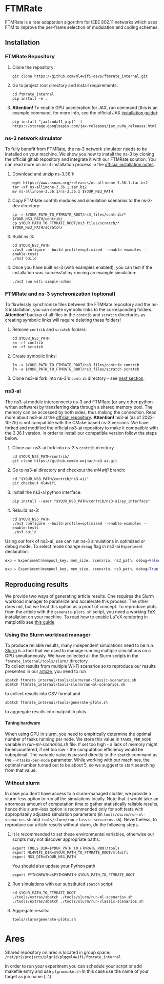 # FTMRate

FTMRate is a rate adaptation algorithm for IEEE 802.11 networks which uses FTM to improve the per-frame selection of modulation and coding schemes.

## Installation

### FTMRate Repository

1. Clone the repository:
	```
	git clone https://github.com/ml4wifi-devs/ftmrate_internal.git
	```

2. Go to project root directory and install requirements:
	```
	cd ftmrate_internal
	pip install -e .
	```

3.  **Attention!** To enable GPU acceleration for JAX, run command (this is an example command, for more info, see the official JAX [installation guide](https://github.com/google/jax#pip-installation-gpu-cuda)):
	```
	pip install "jax[cuda11_pip]" -f https://storage.googleapis.com/jax-releases/jax_cuda_releases.html
	```

### ns-3 network simulator

To fully benefit from FTMRate, the ns-3 network simulator needs to be installed on your machine. We show you how to install the ns-3 by cloning the official gitlab repository and integrate it with our FTMRate solution. You can read more on ns-3 installation process in the
[official installation notes](https://www.nsnam.org/wiki/Installation).

1. Download and unzip ns-3.36.1:
	```
	wget https://www.nsnam.org/releases/ns-allinone-3.36.1.tar.bz2
	tar -xf ns-allinone-3.36.1.tar.bz2
	mv ns-allinone-3.36.1/ns-3.36.1 $YOUR_NS3_PATH
	```
2. Copy FTMRate contrib modules and simulation scenarios to the ns-3-dev directory:
	```
	cp -r $YOUR_PATH_TO_FTMRATE_ROOT/ns3_files/contrib/* $YOUR_NS3_PATH/contrib/
	cp $YOUR_PATH_TO_FTMRATE_ROOT/ns3_files/scratch/* $YOUR_NS3_PATH/scratch/
	```
3. Build ns-3:
	```
	cd $YOUR_NS3_PATH
	./ns3 configure --build-profile=optimized --enable-examples --enable-tests
	./ns3 build
	```
4. Once you have built ns-3 (with examples enabled), you can test if the installation was successful by running an example simulation:
	```
	./ns3 run wifi-simple-adhoc
	```

### FTMRate and ns-3 synchronization (optional)

To flawlessly synchronize files between the FTMRate repository and the ns-3 installation, you can create symbolic links to the corresponding folders.
**Attention!** backup of all files in the `contrib` and `scratch` directories as creating symbolic links will require deleting these folders!

1. Remove `contrib` and `scratch` folders:
	```
    cd $YOUR_NS3_PATH
    rm -rf contrib
    rm -rf scratch
    ```
 
2. Create symbolic links:
    ```
    ln -s $YOUR_PATH_TO_FTMRATE_ROOT/ns3_files/contrib contrib
    ln -s $YOUR_PATH_TO_FTMRATE_ROOT/ns3_files/scratch scratch
    ```
   
3. Clone ns3-ai fork into ns-3's `contrib` directory - see [next section](#ns3-ai).

### ns3-ai

The ns3-ai module interconnects ns-3 and FTMRate (or any other python-writen software) by transferring data through a shared memory pool. 
The memory can be accessed by both sides, thus making the connection. Read more about ns3-ai at the
[official repository](https://github.com/hust-diangroup/ns3-ai).  **Attention!** ns3-ai (as of 2022-10-25) is not compatible with the CMake based ns-3 versions. We have forked and modified the official ns3-ai repository to make it compatible with the 3.36.1 version. In order to install our compatible version follow the steps below.

1.  Clone our ns3-ai fork into ns-3's `contrib` directory
	```
	cd $YOUR_NS3_PATH/contrib/
	git clone https://github.com/m-wojnar/ns3-ai.git
	```

2. Go to ns3-ai directory and checkout the *ml4wifi* branch:
	```
	cd "$YOUR_NS3_PATH/contrib/ns3-ai/"
	git checkout ml4wifi
	```
3. Install the ns3-ai python interface:
	```
	pip install --user "$YOUR_NS3_PATH/contrib/ns3-ai/py_interface"
	```
4. Rebuild ns-3:
	```
	cd $YOUR_NS3_PATH
	./ns3 configure --build-profile=optimized --enable-examples --enable-tests
	./ns3 build
	```
 
Using our fork of ns3-ai, use can run ns-3 simulations in optimized or debug mode. To select mode change `debug` flag in ns3-ai `Experiment` declaration:
```python
exp = Experiment(mempool_key, mem_size, scenario, ns3_path, debug=False)
```

```python
exp = Experiment(mempool_key, mem_size, scenario, ns3_path, debug=True)
```

## Reproducing results

We provide two ways of generating article results. One requires the Slurm workload manager to parallelize and accelerate this process. The other does not, but we treat this option as a proof of concept. To reproduce plots from the article with the `generate-plots.sh` script, you need a working TeX installation on your machine. To read how to enable LaTeX rendering in matplotlib see 
[this guide](https://matplotlib.org/stable/tutorials/text/usetex.html).

### Using the Slurm workload manager

To produce reliable results, many independent simulations need to be run. [Slurm](https://slurm.schedmd.com/documentation.html) is a tool that we used to manage running multiple simulations on a GPU simultaneously. We have collected all the Slurm scripts in the `ftmrate_internal/tools/slurm/` directory.  
To collect results from multiple Wi-Fi scenarios so to reproduce our results presented in our [article](LINK_TO_OUR_ARTICLE), you need to run
```
sbatch ftmrate_internal/tools/slurm/run-classic-scenarios.sh
sbatch ftmrate_internal/tools/slurm/run-ml-scenarios.sh
```
to collect results into CSV format  and
```
sbatch ftmrate_internal/tools/generate-plots.sh
```
to aggregate results into matplotlib plots.

#### Tuning hardware

When using GPU in slurm, you need to empirically determine the optimal number of tasks running per node. We store this value in
`TASKS_PER_NODE` variable in *run-ml-scenarios.sh* file. If set too high - a lack of memory might be encountered, if set too low - the computation efficiency would be suboptimal. The variable value is passed directly to the `sbatch` command as the `--ntasks-per-node` parameter. While working with our machines, the optimal number turned out to be about 5, so we suggest to start searching from that value.

### Without slurm

In case you don't have access to a slurm-managed cluster, we provide a slurm-less option to run all the simulations locally. Note that it would take an enormous amount of computation time to gather statistically reliable results, hence this slurm-less option is recommended only for soft tests with appropriately adjusted simulation parameters (in `tools/slurm/run-ml-scenarios.sh` and `tools/slurm/run-classic-scenarios.sh`). Nevertheless, to reproduce our article results without slurm, do the following steps.

1. It is recommended to set these environmental variables, otherwise our scripts may not discover appropriate paths:
	```
	export TOOLS_DIR=$YOUR_PATH_TO_FTMRATE_ROOT/tools
	export ML4WIFI_DIR=$YOUR_PATH_TO_FTMRATE_ROOT/ml4wifi
	export NS3_DIR=$YOUR_NS3_PATH
	```
	You should also update your Python path
	```
	export PYTHONPATH=$PYTHONPATH:$YOUR_PATH_TO_FTMRATE_ROOT
	```
2. Run simulations with our substituted `sbatch` script:
	```
	cd $YOUR_PATH_TO_FTMRATE_ROOT
	./tools/extras/sbatch ./tools/slurm/run-ml-scenarios.sh
	./tools/extras/sbatch ./tools/slurm/run-classic-scenarios.sh
	```
3. Aggregate results:
	```
	tools/slurm/generate-plots.sh
	```


# Ares

Shared repository on ares is located in group space:
`/net/pr2/projects/plgrid/plggml4wifi/ftmrate_internal`

In order to run your experiment you can schedule your script or add makefile entry and use `plgrunmake.sh`
In this case use the name of your target as job name (`-J`)